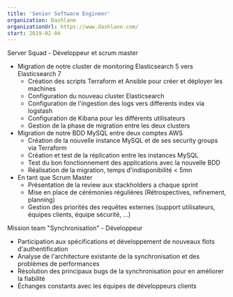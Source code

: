 ```yaml
---
title: 'Senior Software Engineer'
organization: Dashlane
organizationUrl: https://www.dashlane.com/
start: 2019-02-04
---
```


Server Squad - Développeur et scrum master

- Migration de notre cluster de monitoring Elasticsearch 5 vers Elasticsearch 7
    - Création des scripts Terraform et Ansible pour créer et déployer les machines
    - Configuration du nouveau cluster Elasticsearch
    - Configuration de l'ingestion des logs vers differents index via logstash
    - Configuration de Kibana pour les différents utilisateurs
    - Gestion de la phase de migration entre les deux clusters
- Migration de notre BDD MySQL entre deux comptes AWS
    - Création de la nouvelle instance MySQL et de ses security groups via Terraform
    - Création et test de la réplication entre les instances MySQL
    - Test du bon fonctionnement des applications avec la nouvelle BDD
    - Réalisation de la migration, temps d'indisponibilité < 5mn
- En tant que Scrum Master
    - Présentation de la review aux stackholders a chaque sprint
    - Mise en place de cérémonies régulières (Rétrospectives, refinement, planning)
    - Gestion des priorités des requêtes externes (support utilisateurs, équipes clients, équipe sécurité, ...)

Mission team "Synchronisation" - Développeur

- Participation aux spécifications et développement de nouveaux flots d'authentification
- Analyse de l'architecture existante de la synchronisation et des problèmes de performances
- Résolution des principaux bugs de la synchronisation pour en améliorer la fiabilité
- Échanges constants avec les équipes de développeurs clients
